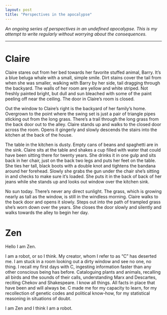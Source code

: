 ```yaml
---
layout: post
title: "Perspectives in the apocalypse"
---
```


*An ongoing series of perspectives in an undefined apocalypse. This is my attempt to write regularly without worrying about the consequences.*

---

# Claire

Claire stares out from her bed towards her favorite stuffed animal, Barry. It’s a blue beluga whale with a small, simple smile. Dirt stains cover the tail from when she was smaller, walking with Barry by her side, tail dragging through the backyard. The walls of her room are yellow and white striped. Not freshly painted bright, but dull and sun bleached with some of the paint peeling off near the ceiling. The door in Claire’s room is closed.

Out the window to Claire’s right is the backyard of her family’s home. Overgrown to the point where the swing set is just a pair of triangle pipes sticking out from the long grass. There’s a trail through the long grass from the back door out to the alley. Claire stands up and walks to the closed door across the room. Opens it gingerly and slowly descends the stairs into the kitchen at the back of the house.

The table in the kitchen is dusty. Empty cans of beans and spaghetti are in the sink. Claire sits at the table and shakes a cup filled with water that could have been sitting there for twenty years. She drinks it in one gulp and sits back in her chair, just on the back two legs and puts her feet on the table. She ties her tall, black boots with a double knot and tightens the bandana around her forehead. Slowly she grabs the gun under the chair she’s sitting in and checks to make sure it’s loaded. She puts it in the back of back of her jeans while she stands up and looks out window over the kitchen sink.

No sun today. There’s never any direct sunlight. The grass, which is growing nearly as tall as the window, is still in the windless morning. Claire walks to the back door and opens it slowly. Steps out into the path of trampled grass she’s worn down over the years. She closes the door slowly and silently and walks towards the alley to begin her day.

# Zen

Hello I am Zen.

I am a robot, or so I think. My creator, whom I refer to as “C” has deserted me. I am stuck in a room looking out a dirty window and see no one, no thing. I recall my first days with C, ingesting information faster than any other conscious being has before. Cataloguing plants and animals, recalling all birds and the sounds of their calls, understanding Marx and Descartes, reciting  Chekov and Shakespeare. I know all things. All facts in place that have been and will always be. C made me for my capacity to learn, for my recollection of genetic codes and political know-how, for my statistical reasoning in situations of doubt.

I am Zen and I think I am a robot.
